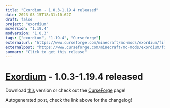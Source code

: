 ```yaml
---
title: "Exordium - 1.0.3-1.19.4 released"
date: 2023-03-15T18:31:10.62Z
draft: false
project: "exordium"
mcversion: "1.19.4"
modversion: "1.0.3"
tags: ["exordium", "1.19.4", "Curseforge"]
externalurl: "https://www.curseforge.com/minecraft/mc-mods/exordium/files/4439275"
externalpost: "https://www.curseforge.com/minecraft/mc-mods/exordium/files/4439275"
summary: "Click to get this release"
---
```

# [Exordium](/project/exordium) - 1.0.3-1.19.4 released
Download [this](https://www.curseforge.com/minecraft/mc-mods/exordium/files/4439275) version or check out the [CurseForge](https://www.curseforge.com/minecraft/mc-mods/exordium) page!

Autogenerated post, check the link above for the changelog!
